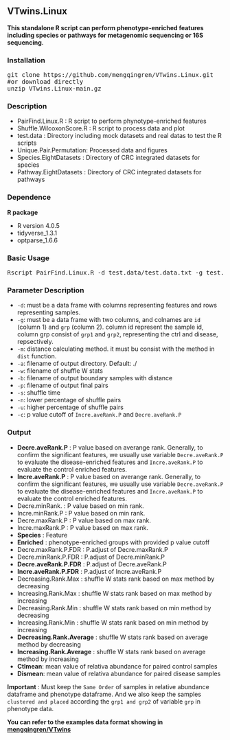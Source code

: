 ## VTwins.Linux

**This standalone R script can perform phenotype-enriched features including species or pathways for metagenomic sequencing or 16S sequencing.**

### Installation
<pre>
git clone https://github.com/mengqingren/VTwins.Linux.git
#or download directly
unzip VTwins.Linux-main.gz
</pre>

### Description
- PairFind.Linux.R : R script to perform phynotype-enriched features
- Shuffle.WilcoxonScore.R : R script to process data and plot
- test.data : Directory including mock datasets and real datas to test the R scripts
- Unique.Pair.Permutation: Processed data and figures
- Species.EightDatasets : Directory of CRC integrated datasets for species
- Pathway.EightDatasets : Directory of CRC integrated datasets for pathways


### Dependence

**R package** 
- R version 4.0.5
- tidyverse_1.3.1
- optparse_1.6.6

### Basic Usage
<pre>
Rscript PairFind.Linux.R -d test.data/test.data.txt -g test.data/test.phenodata.txt -a test.data/ -m euclidean -s 10000 -u 0.8 -n 0.2 -w ShuffleWstat -b BoundarySample -p BoundaryPair -o Results.txt -c 0.01
</pre>

### Parameter Description
- `-d`: must be a data frame with columns representing features and rows representing samples.
- `-g`: must be a data frame with two columns, and colnames are `id` (column 1) and `grp` (column 2). column id represent the sample id, column grp consist of `grp1` and `grp2`, representing the ctrl and disease, repsectively.
- `-m`: distance calculating method. it must bu consist with the method in `dist` function.
- `-a`: filename of output directory. Default: ./
- `-w`: filename of shuffle W stats
- `-b`: filename of output boundary samples with distance
- `-p`: filename of output final pairs 
- `-s`: shuffle time
- `-n`: lower percentage of shuffle pairs
- `-u`: higher percentage of shuffle pairs
- `-c`: p value cutoff of `Incre.aveRank.P` and `Decre.aveRank.P`

### Output
- **Decre.aveRank.P** : P value based on averange rank. Generally, to confirm the significant features, we usually use variable `Decre.aveRank.P` to evaluate the disease-enriched features and `Incre.aveRank.P` to evaluate the control enriched features. 
- **Incre.aveRank.P** : P value based on averange rank. Generally, to confirm the significant features, we usually use variable `Decre.aveRank.P` to evaluate the disease-enriched features and `Incre.aveRank.P` to evaluate the control enriched features. 
- Decre.minRank. : P value based on min rank.
- Incre.minRank.P : P value based on min rank.
- Decre.maxRank.P : P value based on max rank.
- Incre.maxRank.P : P value based on max rank.
- **Species** : Feature
- **Enriched** : phenotype-enriched groups with provided p value cutoff
- Decre.maxRank.P.FDR : P.adjust of Decre.maxRank.P
- Decre.minRank.P.FDR : P.adjust of Decre.minRank.P
- **Decre.aveRank.P.FDR** : P.adjust of Decre.aveRank.P
- **Incre.aveRank.P.FDR** : P.adjust of Incre.aveRank.P
- Decreasing.Rank.Max : shuffle W stats rank based on max method by decreasing
- Increasing.Rank.Max : shuffle W stats rank based on max method by increasing
- Decreasing.Rank.Min : shuffle W stats rank based on min method by decreasing
- Increasing.Rank.Min : shuffle W stats rank based on min method by increasing
- **Decreasing.Rank.Average** : shuffle W stats rank based on average method by decreasing
- **Increasing.Rank.Average** : shuffle W stats rank based on average method by increasing
- **Ctlmean**: mean value of relativa abundance for paired control samples
- **Dismean**: mean value of relativa abundance for paired disease samples

**Important** : Must keep the `Same Order` of samples in  relative abundance dataframe and phenotype dataframe. And we also keep the samples `clustered and placed` according the `grp1 and grp2` of variable `grp` in phenotype data. 

**You can refer to the examples data format showing in [mengqingren/VTwins](https://github.com/mengqingren/VTwins)**
